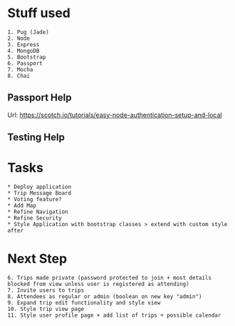 # Stuff used

    1. Pug (Jade)
    2. Node
    3. Express
    4. MongoDB
    5. Bootstrap
    6. Passport
    7. Mocha
    8. Chai

## Passport Help

Url: https://scotch.io/tutorials/easy-node-authentication-setup-and-local

## Testing Help

# Tasks

    * Deploy application
    * Trip Message Board
    * Voting feature?
    * Add Map
    * Refine Navigation
    * Refine Security
    * Style Application with bootstrap classes > extend with custom style after

# Next Step

    6. Trips made private (password protected to join + most details blocked from view unless user is registered as attending)
    7. Invite users to trips
    8. Attendees as regular or admin (boolean on new key "admin")
    9. Expand trip edit functionality and style view
    10. Style trip view page
    11. Style user profile page + add list of trips + possible calendar
